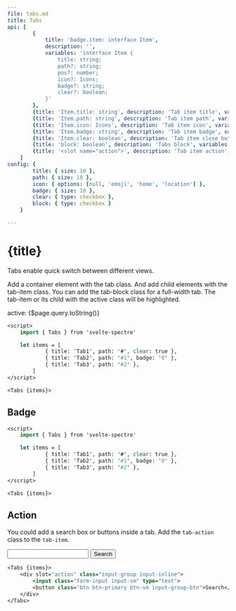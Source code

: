 ```yaml
---
file: tabs.md
title: Tabs
api: [
        {
            title: 'badge.item: interface Item', 
            description: '', 
            variables: 'interface Item {
                title: string;
                path?: string;
                pos?: number;
                icon?: Icons;
                badge?: string;
                clear?: boolean;
            }'
        },
        {title: 'Item.title: string', description: 'Tab item title', variables: 'any string'},
        {title: 'Item.path: string', description: 'Tab item path', variables: 'URI string'},
        {title: 'Item.icon: Icons', description: 'Tab item icon', variables: 'icons'},
        {title: 'Item.badge: string', description: 'Tab item badge', variables: 'any string'},
        {title: 'Item.clear: boolean', description: 'Tab item close button', variables: 'true | false'},
        {title: 'block: boolean', description: 'Tabs block', variables: 'true | false'},
        {title: '<slot name="action">', description: 'Tab item action', variables: 'true | false'},
    ]
config: {
        title: { size: 10 },
        path: { size: 10 },
        icon: { options: [null, 'emoji', 'home', 'location'] },
        badge: { size: 10 },
        clear: { type: checkbox },
        block: { type: checkbox }
    }

---
```


<script>
    import {onMount} from 'svelte'
    import { goto, invalidate, prefetch, prefetchRoutes } from '$app/navigation';
    import { page } from '$app/stores';
    import { base } from '$app/paths';
    import { Col, Grid, Tabs } from '$lib'
    import Knobs from '../_knobs.svelte'

    let items = [
            { title: 'Tab1', path: '?tab=1', clear: true },
            { title: 'Tab2', path: '?tab=2' },
            { title: 'Tab3', path: '?tab=3' },
        ],
        items2 = [
            { title: 'Tab4', path: '?tab=4', clear: true },
            { title: 'Tab5', path: '?tab=5', badge: '0' },
            { title: 'Tab6', path: '?tab=6' },
        ],
        state = {
            title: 'Tab1',
            path: '?tab=1',
            pos: 0,
            icon: 'emoji',
            badge: '0',
            clear: true,
            block: false
        }, active

    $: items[0] = state

    onMount(() => goto(`${base + $page.path}?${$page.query.toString() || 'tab=1'}`))
</script>

# {title}

Tabs enable quick switch between different views.

Add a container element with the tab class. And add child elements with the
tab-item class. You can add the tab-block class for a full-width tab. The
tab-item or its child with the active class will be highlighted.

<p>
    <Grid>
        <Col>
            <Tabs active={$page.query.toString()} {items} block={state.block}/>
            active: {$page.query.toString()}
        </Col>
        <Col>
            <Tabs items={items2}/>
        </Col>
    </Grid>
</p>

<p>
    <Knobs bind:state={state} {config}/>
</p>

```sv
<script>
    import { Tabs } from 'svelte-spectre'

    let items = [
            { title: 'Tab1', path: '#', clear: true },
            { title: 'Tab2', path: '#1', badge: '0' },
            { title: 'Tab3', path: '#2' },
        ]
</script>

<Tabs {items}>
```

## Badge

<p>
    <Grid>
        <Col>
            <Tabs items={items2}/>
        </Col>
        <Col>
            <Tabs items={items2}/>
        </Col>
    </Grid>
</p>

```sv
<script>
    import { Tabs } from 'svelte-spectre'

    let items = [
            { title: 'Tab1', path: '#', clear: true },
            { title: 'Tab2', path: '#1', badge: '0' },
            { title: 'Tab3', path: '#2' },
        ]
</script>

<Tabs {items}>
```

## Action

You could add a search box or buttons inside a tab. Add the `tab-action` class
to the `tab-item`.

<p>
    <Tabs items={items2}>
        <div slot="action" class="input-group input-inline">
            <input class="form-input input-sm" type="text">
            <button class="btn btn-primary btn-sm input-group-btn">Search</button>
        </div>
    </Tabs>
</p>

```sv
<Tabs {items}>
    <div slot="action" class="input-group input-inline">
        <input class="form-input input-sm" type="text">
        <button class="btn btn-primary btn-sm input-group-btn">Search</button>
    </div>
</Tabs>
```
